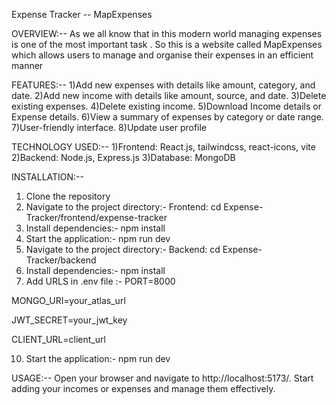 Expense Tracker -- MapExpenses

OVERVIEW:--
As we all know that in this modern world managing expenses is one of the most important task . So this is a website called MapExpenses which allows users to manage and organise their expenses in an efficient manner

FEATURES:--
1)Add new expenses with details like amount, category, and date.
2)Add new income with details like amount, source, and date.
3)Delete existing expenses.
4)Delete existing income.
5)Download Income details or Expense details.
6)View a summary of expenses by category or date range.
7)User-friendly interface.
8)Update user profile

TECHNOLOGY USED:--
1)Frontend: React.js, tailwindcss, react-icons, vite
2)Backend: Node.js, Express.js
3)Database: MongoDB

INSTALLATION:--
1) Clone the repository
2) Navigate to the project directory:- 
Frontend: cd Expense-Tracker/frontend/expense-tracker
3) Install dependencies:-
  npm install
5) Start the application:-
 npm run dev
6) Navigate to the project directory:-
 Backend: cd Expense-Tracker/backend
7) Install dependencies:-
 npm install
8) Add URLS in .env file :-
PORT=8000

MONGO_URI=your_atlas_url

JWT_SECRET=your_jwt_key

CLIENT_URL=client_url

10) Start the application:-
 npm run dev

USAGE:--
Open your browser and navigate to  http://localhost:5173/.
Start adding your incomes or expenses and manage them effectively.

